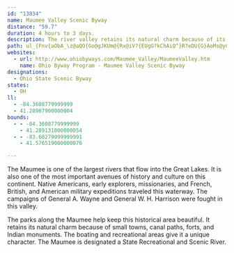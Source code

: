```yaml
---
id: "13834"
name: Maumee Valley Scenic Byway
distance: "59.7"
duration: 4 hours to 3 days.
description: The river valley retains its natural charm because of its small towns, canal paths, forts, and Indian monuments. The Maumee is a State Recreational and Scenic River.
path: ul_{Fnv{aObA_\z@aQO{Go@gJKUm@{Rx@iV?{EUgG?kChAiQ^}R?eDU{G}AoMs@yCs@yBq@yAiOkUo@oAaGoLqE{MkDwRsA}IY}D_@cKDmCdA{ShAgLNcCAkBMyB{@gLd@}J\qL`@cJ\gDrF_a@~@sF|EuO`AgEv@oHzAoTDkCEwbAI{i@IuGD_IHyFB}JxDcXDsBEiJIwCUoBo@}BiAsBiAsCuNck@qAsC_BkBqEuC_IsDaBeBuB_EiAaC}F{NmEyLgA}BiCcEyMiN_DyCyM{GkBaBwFmJoRw_@sBaCsEeDmCgC}DmFwDaHiAeBeAoAaK_Km@y@o@kAe@mAw@aDa@sDcA{OOgA]y@sEoImUq^mJyOqFwKwGiOe@wBo@{EcDcZaA_^BgE^kH\{CrD{StAwJr@kIX}HHgMViKGqBiAwJDsJI_He@iDo@eB}@yA{KcKuKsIcF_DaDyAiFmA{Je@mI_AuHqA}Ii@cDFoI`@yCb@iD`AyCpAoAr@eF`F}JzF}DdBaFjAcBl@u@f@}CrCs@^}G|ByPzHoCn@wAJqAAgCYeBk@qFaC}FcBaJaB{K_BwEsAcFsB{GeEaKcHkFeEaCoBwFyFwByCsBsDk@qBSoAsBcVm@aK[mC_@_Bo@gBiPk`@y@_C_C{Ii@wAsAcCmCyDuA_BwEmEnEkCvFuCjHyEsEuMaEmIcJuOqCoDyDyDmDqCuRqKiPsJwBaB_CeCyCmEqAgC_BeEiBoHo@_FcFsd@aC}_@{@sRyAkb@NoZ~@qQBmPCgAMmBiAsKoBuLcCiKiCeIeAoEY_D_@aKWoJA_Fd@wU~@{Ur@oM~@qKL}CIyEyCmy@JgK^oQlAc\Jm[LiFdAmUpLoxARkAn@gCxFaQv@cEJiBFwF?eQGsE[mDcAiE{JwXeAyB}BgCkJqGuBiBeJmKmJaJyKmO{@s@}A{@yA_BcBeCi@gBKyG?ad@SapAHic@TwKDmJa@ui@^_q@CuLBcEtAcTSmBaB_FOmAi@uU?yCnAiQhAkVd@qGhAwTlB{Tr@uGnCqQ`EyQbEyShDq\bA}TEgFiAaUsBcQ_Hcq@h@mPiHg@d@{Kh@cTE_CO{B_AeEcAmCsAmCyAsBoByB{CcCgG}CuEeDkFuEgDcEy@yAoD}H{F{OiIqYcC{MeJmhAUoMUsB}@kEwFiNgK__@yA{DgH{NaIaOuFoJmJiQeOyWiP{b@eBsDeEeHyBoE[aBM_BGoOCwBKoA]yAcBsEuA_Ki@mBoAeCm@o@}AkA_Ae@mIuBoJkA{Cs@gBk@mGaDiBgAgIqGs@{@o@yAqJyc@wHe`@cAaL_AuNm@sGy@mDiBmFeAaEaEiZyAaIoBaHyAmDy@mA}@cAuBuAwBm@sEi@yA[eKgFqOyGmCk@uGO_Cq@mDeBoDuBqDkCsCmCyAgCiCaH}BgHoOqi@{@iEkJgl@c@}AeAmAo^s[yByBmDmEe@e@iAs@aGmBg[aEaTy@clAeCiBYuBsAaw@go@wMsKuEgDqIgIuBsAcCgAaFqAaAa@kKwHkGiH}Wi]uAaDYuAaDuWoAuIwHe\iAsHiCuKyAyHcAiG{IuRo@gBmH{WaJg]SuAY}DEgCNcF~@kKLcCC}D]_Eq@_E_Qio@sSzLYwAiTqx@sCcJ{ZejAiB_G_AuBqUyc@eCsEsBeDyBoCcC}BqC{AsFcBwBuAqA_BkJuO
websites:
  - url: http://www.ohiobyways.com/Maumee_Valley/MaumeeValley.htm
    name: Ohio Byway Program - Maumee Valley Scenic Byway
designations:
  - Ohio State Scenic Byway
states:
  - OH
ll:
  - -84.3608779999999
  - 41.28987900000004
bounds:
  - - -84.3608779999999
    - 41.289131000000054
  - - -83.60279099999991
    - 41.576519000000076

---
```


The Maumee is one of the largest rivers that flow into the Great Lakes. It is also one of the most important avenues of history and culture on this continent. Native Americans, early explorers, missionaries, and French, British, and American military expeditions traveled this waterway. The campaigns of General A. Wayne and General W. H. Harrison were fought in this valley.

The parks along the Maumee help keep this historical area beautiful. It retains its natural charm because of small towns, canal paths, forts, and Indian monuments. The boating and recreational areas give it a unique character. The Maumee is designated a State Recreational and Scenic River.
